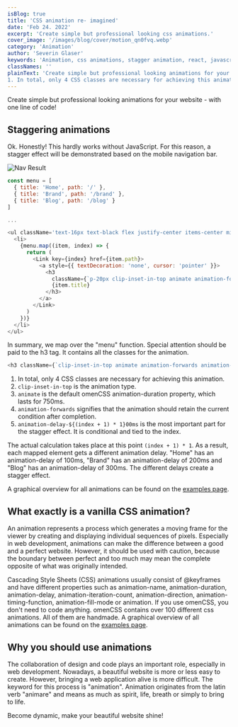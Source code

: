 ```yaml
---
isBlog: true
title: 'CSS animation re- imagined'
date: 'Feb 24. 2022'
excerpt: 'Create simple but professional looking css animations.'
cover_image: '/images/blog/cover/motion_qn0fvq.webp'
category: 'Animation'
author: 'Severin Glaser'
keywords: 'Animation, css animations, stagger animation, react, javascript'
classNames: ''
plainText: 'Create simple but professional looking animations for your website - with one line of code! What exactly is a vanilla CSS animation? An animation represents a process which generates a moving frame for the viewer by creating and displaying individual sequences of pixels. Especially in web development, animations can make the difference between a good and a perfect website. However, it should be with caution, because the boundary between perfect and too much may mean the complete opposite of what was originally intended. In this context, I would like to examine various methods that may assist a web developer when working with animations. Cascading Style Sheets (CSS) animations usually consist of @keyframes and have different properties such as animation-name, animation-duration, animation-delay, animation-iteration-count, animation-direction, animation-timing-function, animation-fill-mode or animation. If you use omenCSS, you do not need to code anything. omenCSS contains over 100 different css animations. All of them are handmade. A graphical overview of all animations can be found on the examples page. Why you should use animations? The collaboration of design and code plays an important role, especially in web development. Nowadays, a beautiful website is more or less easy to create. However, bringing a web application alive is more difficult. The keyword for this process is "animation". Animation originates from the latin verb "animare" and means as much as spirit, life, breath or simply to bring to life. Animations can turn your beautiful website into a dynamic and interactive website. Nevertheless, you should be careful not to use too many different animations consecutively - as this might affect the user experiance. Staggering animations Ok. Honestly! This hardly works without JavaScript. For this reason, a stagger effect will be demonstrated based on the mobile navigation bar. In summary, we map over the "menu" function. Special attention should be paid to the h3 tag. It contains all the classes for the animation.
1. In total, only 4 CSS classes are necessary for achieving this animation. 2. `clip-inset-in-top` is the animation type. 3. `animate` is the default omenCSS animation-duration property, which lasts for 750ms. 4. `animation-forwards` signifies that the animation should retain the current condition after completion. 5. `animation-delay-${(index + 1) \* 1}00ms` is the most important part for the stagger effect. It is conditional and tied to the index. The actual calculation takes place at this point `(index + 1) \* 1`. As a result, each mapped element gets a different animation delay. "Home" has an animation-delay of 100ms, "Brand" has an animation-delay of 200ms and "Blog" has an animation-delay of 300ms. The different delays create a stagger effect. Become dynamic, make your beautiful website shine!'
---
```


Create simple but professional looking animations for your website - with one line of code!

## Staggering animations

Ok. Honestly! This hardly works without JavaScript. For this reason, a stagger effect will be demonstrated based on the mobile navigation bar.

![Nav Result](/images/blog/blogcontent/mobile-nav_edkd2s.gif?style=centerme)

```js
const menu = [
  { title: 'Home', path: '/' },
  { title: 'Brand', path: '/brand' },
  { title: 'Blog', path: '/blog' }
]

...

<ul className='text-16px text-black flex justify-center items-center min-h-100per flex-col text-left'>
  <li>
    {menu.map((item, index) => {
      return (
        <Link key={index} href={item.path}>
          <a style={{ textDecoration: 'none', cursor: 'pointer' }}>
            <h3
              className={`p-20px clip-inset-in-top animate animation-forwards animation-delay-${(index + 1) * 1}00ms`}>
              {item.title}
            </h3>
          </a>
        </Link>
      )
    })}
  </li>
</ul>
```

In summary, we map over the "menu" function. Special attention should be paid to the h3 tag. It contains all the classes for the animation.

```js
<h3 className={`clip-inset-in-top animate animation-forwards animation-delay-${(index + 1) * 1}00ms`}>{item.title}</h3>
```

1. In total, only 4 CSS classes are necessary for achieving this animation.
2. `clip-inset-in-top` is the animation type.
3. `animate` is the default omenCSS animation-duration property, which lasts for 750ms.
4. `animation-forwards` signifies that the animation should retain the current condition after completion.
5. `animation-delay-${(index + 1) * 1}00ms` is the most important part for the stagger effect. It is conditional and tied to the index.

The actual calculation takes place at this point `(index + 1) * 1`. As a result, each mapped element gets a different animation delay. "Home" has an animation-delay of 100ms, "Brand" has an animation-delay of 200ms and "Blog" has an animation-delay of 300ms. The different delays create a stagger effect.

A graphical overview for all animations can be found on the [examples page](/docs/animation/example).

## What exactly is a vanilla CSS animation?

An animation represents a process which generates a moving frame for the viewer by creating and displaying individual sequences of pixels. Especially in web development, animations can make the difference between a good and a perfect website. However, it should be used with caution, because the boundary between perfect and too much may mean the complete opposite of what was originally intended.

Cascading Style Sheets (CSS) animations usually consist of @keyframes and have different properties such as animation-name, animation-duration, animation-delay, animation-iteration-count, animation-direction, animation-timing-function, animation-fill-mode or animation. If you use omenCSS, you don't need to code anything. omenCSS contains over 100 different css animations. All of them are handmade. A graphical overview of all animations can be found on the [examples page](/docs/animation/example).

## Why you should use animations

The collaboration of design and code plays an important role, especially in web development. Nowadays, a beautiful website is more or less easy to create. However, bringing a web application alive is more difficult. The keyword for this process is "animation". Animation originates from the latin verb "animare" and means as much as spirit, life, breath or simply to bring to life.

Become dynamic, make your beautiful website shine!
